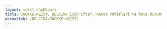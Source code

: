 ```yaml
---
layout: vakit_dashboard
title: KNOKKE-HEIST, BELCIKA için iftar, namaz vakitleri ve hava durumu - ilçe/eyalet seç
permalink: /BELCIKA/KNOKKE-HEIST/
---
```


<script type="text/javascript">
  var GLOBAL_COUNTRY = 'BELCIKA';
  var GLOBAL_CITY = 'KNOKKE-HEIST';
  var GLOBAL_STATE = '';
  var lat = 72;
  var lon = 21;
</script>
